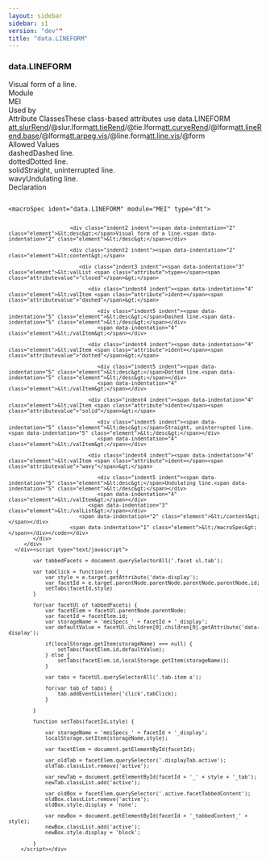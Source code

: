 ```yaml
---
layout: sidebar
sidebar: s1
version: "dev""
title: "data.LINEFORM"
---
```

<div class="specPage">
   <div class="datatypeSpec">
      <h3 id="data.LINEFORM">data.LINEFORM</h3>
      <div class="specs">
         <div class="desc">Visual form of a line.</div>
         <div class="facet module">
            <div class="label">Module</div>
            <div class="statement text">MEI</div>
         </div>
         <div class="facet usedBy" id="usedBy">
            <div class="label">Used by</div>
            <div class="statement list">
               <div class="classBox dtBox" title="Attribute Classes">
                  <div class="classHeading"><label class="classLabel">Attribute Classes</label><span class="classDesc">These class-based attributes use data.LINEFORM</span></div>
                  <div class="classContent"><span class="ident attclass" data-ident="att.slurRend" data-module="MEI.cmn"><a class="classLink" title="Attributes that describe the rendition of slurs." href="{{ site.baseurl }}/{{ page.version }}/attribute-classes/att.slurrend.html">att.slurRend</a>/<span title="">@slur.lform</span></span><span class="ident attclass" data-ident="att.tieRend" data-module="MEI.cmn"><a class="classLink" title="Attributes that describe the rendition of ties." href="{{ site.baseurl }}/{{ page.version }}/attribute-classes/att.tierend.html">att.tieRend</a>/<span title="">@tie.lform</span></span><span class="ident attclass" data-ident="att.curveRend" data-module="MEI.shared"><a class="classLink" title="Attributes that record the visual rendition of curves." href="{{ site.baseurl }}/{{ page.version }}/attribute-classes/att.curverend.html">att.curveRend</a>/<span title="Describes the line style of a curve.">@lform</span></span><span class="ident attclass" data-ident="att.lineRend.base" data-module="MEI.shared"><a class="classLink" title="Attributes that record the basic visual rendition of lines." href="{{ site.baseurl }}/{{ page.version }}/attribute-classes/att.linerend.base.html">att.lineRend.base</a>/<span title="Describes the line style of a line.">@lform</span></span><span class="ident attclass" data-ident="att.arpeg.vis" data-module="MEI.visual"><a class="classLink" title="Visual domain attributes." href="{{ site.baseurl }}/{{ page.version }}/attribute-classes/att.arpeg.vis.html">att.arpeg.vis</a>/<span title="Visual form of the line.">@line.form</span></span><span class="ident attclass" data-ident="att.line.vis" data-module="MEI.visual"><a class="classLink" title="Attributes for describing the visual appearance of a line." href="{{ site.baseurl }}/{{ page.version }}/attribute-classes/att.line.vis.html">att.line.vis</a>/<span title="Visual form of the line.">@form</span></span></div>
               </div>
            </div>
         </div>
         <div class="facet allowedValues" id="allowedValues">
            <div class="label">Allowed Values</div>
            <div class="statement list">
               <div class="dataValueBox" id="dashed"><span class="dataValue ident">dashed</span><span class="dataValue desc">Dashed line.</span></div>
               <div class="dataValueBox" id="dotted"><span class="dataValue ident">dotted</span><span class="dataValue desc">Dotted line.</span></div>
               <div class="dataValueBox" id="solid"><span class="dataValue ident">solid</span><span class="dataValue desc">Straight, uninterrupted line.</span></div>
               <div class="dataValueBox" id="wavy"><span class="dataValue ident">wavy</span><span class="dataValue desc">Undulating line.</span></div>
            </div>
         </div>
         <div class="facet declaration">
            <div class="label">Declaration</div>
            <div class="statement declaration">
               <div class="code" xml:space="preserve" data-lang="ODD"><code>
                     <div class="indent1 indent"><span data-indentation="1" class="element">&lt;macroSpec <span class="attribute">ident=</span><span class="attributevalue">"data.LINEFORM"</span> <span class="attribute">module=</span><span class="attributevalue">"MEI"</span> <span class="attribute">type=</span><span class="attributevalue">"dt"</span>&gt;</span>
                        
                        <div class="indent2 indent"><span data-indentation="2" class="element">&lt;desc&gt;</span>Visual form of a line.<span data-indentation="2" class="element">&lt;/desc&gt;</span></div>
                        
                        <div class="indent2 indent"><span data-indentation="2" class="element">&lt;content&gt;</span>
                           
                           <div class="indent3 indent"><span data-indentation="3" class="element">&lt;valList <span class="attribute">type=</span><span class="attributevalue">"closed"</span>&gt;</span>
                              
                              <div class="indent4 indent"><span data-indentation="4" class="element">&lt;valItem <span class="attribute">ident=</span><span class="attributevalue">"dashed"</span>&gt;</span>
                                 
                                 <div class="indent5 indent"><span data-indentation="5" class="element">&lt;desc&gt;</span>Dashed line.<span data-indentation="5" class="element">&lt;/desc&gt;</span></div>
                                 <span data-indentation="4" class="element">&lt;/valItem&gt;</span></div>
                              
                              <div class="indent4 indent"><span data-indentation="4" class="element">&lt;valItem <span class="attribute">ident=</span><span class="attributevalue">"dotted"</span>&gt;</span>
                                 
                                 <div class="indent5 indent"><span data-indentation="5" class="element">&lt;desc&gt;</span>Dotted line.<span data-indentation="5" class="element">&lt;/desc&gt;</span></div>
                                 <span data-indentation="4" class="element">&lt;/valItem&gt;</span></div>
                              
                              <div class="indent4 indent"><span data-indentation="4" class="element">&lt;valItem <span class="attribute">ident=</span><span class="attributevalue">"solid"</span>&gt;</span>
                                 
                                 <div class="indent5 indent"><span data-indentation="5" class="element">&lt;desc&gt;</span>Straight, uninterrupted line.<span data-indentation="5" class="element">&lt;/desc&gt;</span></div>
                                 <span data-indentation="4" class="element">&lt;/valItem&gt;</span></div>
                              
                              <div class="indent4 indent"><span data-indentation="4" class="element">&lt;valItem <span class="attribute">ident=</span><span class="attributevalue">"wavy"</span>&gt;</span>
                                 
                                 <div class="indent5 indent"><span data-indentation="5" class="element">&lt;desc&gt;</span>Undulating line.<span data-indentation="5" class="element">&lt;/desc&gt;</span></div>
                                 <span data-indentation="4" class="element">&lt;/valItem&gt;</span></div>
                              <span data-indentation="3" class="element">&lt;/valList&gt;</span></div>
                           <span data-indentation="2" class="element">&lt;/content&gt;</span></div>
                        <span data-indentation="1" class="element">&lt;/macroSpec&gt;</span></div></code></div>
            </div>
         </div>
      </div><script type="text/javascript">
            
            var tabbedFacets = document.querySelectorAll('.facet ul.tab');
            
            var tabClick = function(e) {
                var style = e.target.getAttribute('data-display');
                var facetId = e.target.parentNode.parentNode.parentNode.parentNode.id;
                setTabs(facetId,style)
            }
            
            for(var facetUl of tabbedFacets) {
                var facetElem = facetUl.parentNode.parentNode;
                var facetId = facetElem.id;
                var storageName = 'meiSpecs_' + facetId + '_display';
                var defaultValue = facetUl.children[0].children[0].getAttribute('data-display');
                
                if(localStorage.getItem(storageName) === null) {
                    setTabs(facetElem.id,defaultValue);
                } else {
                    setTabs(facetElem.id,localStorage.getItem(storageName));
                }
                
                var tabs = facetUl.querySelectorAll('.tab-item a');
                
                for(var tab of tabs) {
                    tab.addEventListener('click',tabClick);
                }
                
            }
            
            function setTabs(facetId,style) {
                
                var storageName = 'meiSpecs_' + facetId + '_display';
                localStorage.setItem(storageName,style);
                
                var facetElem = document.getElementById(facetId);
                
                var oldTab = facetElem.querySelector('.displayTab.active');
                oldTab.classList.remove('active');
                
                var newTab = document.getElementById(facetId + '_' + style + '_tab');
                newTab.classList.add('active');
                
                var oldBox = facetElem.querySelector('.active.facetTabbedContent');
                oldBox.classList.remove('active');
                oldBox.style.display = 'none';
                
                var newBox = document.getElementById(facetId + '_tabbedContent_' + style);
                newBox.classList.add('active');
                newBox.style.display = 'block';
                
            }
        </script></div>
</div>